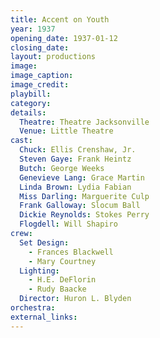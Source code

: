 ```yaml
---
title: Accent on Youth
year: 1937
opening_date: 1937-01-12
closing_date: 
layout: productions
image:
image_caption:
image_credit:
playbill: 
category: 
details:
  Theatre: Theatre Jacksonville
  Venue: Little Theatre
cast:
  Chuck: Ellis Crenshaw, Jr.
  Steven Gaye: Frank Heintz
  Butch: George Weeks
  Genevieve Lang: Grace Martin
  Linda Brown: Lydia Fabian
  Miss Darling: Marguerite Culp
  Frank Galloway: Slocum Ball
  Dickie Reynolds: Stokes Perry
  Flogdell: Will Shapiro
crew:
  Set Design:
    - Frances Blackwell
    - Mary Courtney
  Lighting:
    - H.E. DeFlorin
    - Rudy Baacke
  Director: Huron L. Blyden
orchestra:
external_links:
---
```


